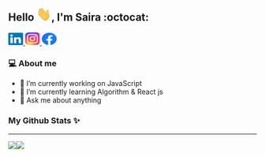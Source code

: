 ## Hello <img src="https://github.com/sairatabassum/sairatabassum/blob/main/svg/Hi.gif" width="30px">, I'm Saira :octocat:


<p>
  
  <a href="https://www.linkedin.com/in/saira-tabassum-6aaaa7202/">
    <img alt="LinkedIn" title="LinkedIn" height="25" width="30" src="https://raw.githubusercontent.com/sairatabassum/sairatabassum/main/svg/linkedin.svg">
  </a>
  
  
  <a href="https://www.instagram.com/saira_tabassum_/">
    <img alt="LinkedIn" title="LinkedIn" height="26" width="30" src="https://raw.githubusercontent.com/sairatabassum/sairatabassum/main/svg/instagram.svg">
  </a>
  
  <a href="https://web.facebook.com/saira.tabassum.98837/">
    <img alt="Facebook" title="Facebook" height="25" width="30" src="https://raw.githubusercontent.com/sairatabassum/sairatabassum/main/svg/facebook.svg">
  </a>
</p>

### :computer: About me

- 🔭 I’m currently working on JavaScript
- 🌱 I’m currently learning Algorithm & React js
- 💬 Ask me about anything

  
### My Github Stats :sparkles:

<hr>

<div>
<a href="https://github-readme-stats.vercel.app/api?username=sairatabassum&show_icons=true&theme=slateorange">
  <img src="https://github-readme-stats.vercel.app/api?username=sairatabassum&show_icons=true&theme=slateorange" align="left"/>
</a>
<a href="https://github-readme-stats.vercel.app/api/top-langs/?username=sairatabassum&hide=xslt&theme=slateorange">
  <img src="https://github-readme-stats.vercel.app/api/top-langs/?username=sairatabassum&hide=xslt&theme=slateorange" align="left"/>
</a>
</div>




